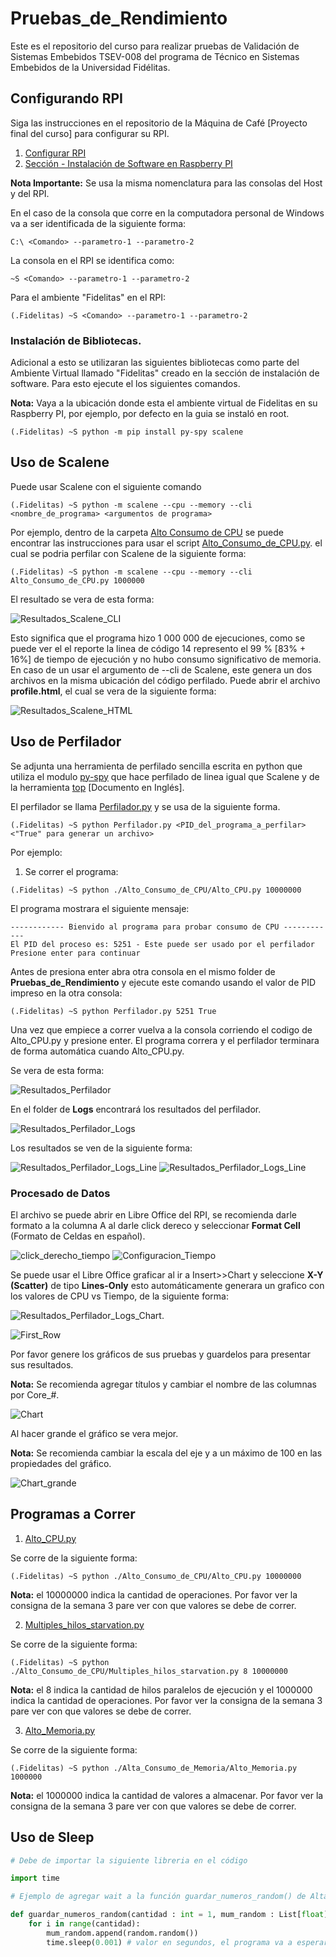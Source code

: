 # Pruebas_de_Rendimiento

Este es el repositorio del curso para realizar pruebas de Validación de Sistemas Embebidos TSEV-008 del programa de Técnico en Sistemas Embebidos de la Universidad Fidélitas.

## Configurando RPI

Siga las instrucciones en el repositorio de la Máquina de Café [Proyecto final del curso] para configurar su RPI.

1. [Configurar RPI](https://github.com/rscd27p/Maquina_de_Cafe/blob/main/Documentos/Configurar_RPI.md)
2. [Sección - Instalación de Software en Raspberry PI](https://github.com/rscd27p/Maquina_de_Cafe/tree/main)

**Nota Importante:**  Se usa la misma nomenclatura para las consolas del Host y del RPI.

En el caso de la consola que corre en la computadora personal de Windows va a ser identificada de la siguiente forma:

```
C:\ <Comando> --parametro-1 --parametro-2
```
La consola en el RPI se identifica como:

```
~S <Comando> --parametro-1 --parametro-2
```

Para el ambiente "Fidelitas" en el RPI:

```
(.Fidelitas) ~S <Comando> --parametro-1 --parametro-2
```

### Instalación de Bibliotecas.

Adicional a esto se utilizaran las siguientes bibliotecas como parte del Ambiente Virtual llamado "Fidelitas" creado en la sección de instalación de software. Para esto ejecute el los siguientes comandos.

**Nota:** Vaya a la ubicación donde esta el ambiente virtual de Fidelitas en su Raspberry PI, por ejemplo, por defecto en la guia se instaló en root.

```
(.Fidelitas) ~S python -m pip install py-spy scalene
```

## Uso de Scalene

Puede usar Scalene con el siguiente comando

```
(.Fidelitas) ~S python -m scalene --cpu --memory --cli <nombre_de_programa> <argumentos de programa>
```

Por ejemplo, dentro de la carpeta [Alto Consumo de CPU](./Alto_Consumo_de_CPU/) se puede encontrar las instrucciones para usar el script [Alto_Consumo_de_CPU.py](./Alto_Consumo_de_CPU/Alto_CPU.py). el cual se podria perfilar con Scalene de la siguiente forma:

```
(.Fidelitas) ~S python -m scalene --cpu --memory --cli Alto_Consumo_de_CPU.py 1000000
```

El resultado se vera de esta forma: 

![Resultados_Scalene_CLI](./imgs/Resultados-Scalene-CLI.png)

Esto significa que el programa hizo 1 000 000 de ejecuciones, como se puede ver el el reporte la linea de código 14 represento el 99 % [83% + 16%] de tiempo de ejecución y no hubo consumo significativo de memoria. En caso de un usar el argumento de --cli de Scalene, este genera un dos archivos en la misma ubicación del código perfilado. Puede abrir el archivo **profile.html**, el cual se vera de la siguiente forma:

![Resultados_Scalene_HTML](./imgs/Resultados-Scalene-HTML.png)

## Uso de Perfilador

Se adjunta una herramienta de perfilado sencilla escrita en python que utiliza el modulo [py-spy](https://github.com/benfred/py-spy) que hace perfilado de linea igual que Scalene y de la herramienta [top](https://www.geeksforgeeks.org/top-command-in-linux-with-examples/) [Documento en Inglés].

El perfilador se llama [Perfilador.py](Perfilador.py) y se usa de la siguiente forma. 

```
(.Fidelitas) ~S python Perfilador.py <PID_del_programa_a_perfilar> <"True" para generar un archivo>
```

Por ejemplo:

1. Se correr el programa:

```
(.Fidelitas) ~S python ./Alto_Consumo_de_CPU/Alto_CPU.py 10000000
```

El programa mostrara el siguiente mensaje: 

```
------------ Bienvido al programa para probar consumo de CPU ------------
El PID del proceso es: 5251 - Este puede ser usado por el perfilador
Presione enter para continuar
```

Antes de presiona enter abra otra consola en el mismo folder de **Pruebas_de_Rendimiento** y ejecute este comando usando el valor de PID impreso en la otra consola:

```
(.Fidelitas) ~S python Perfilador.py 5251 True
```

Una vez que empiece a correr vuelva a la consola corriendo el codigo de Alto_CPU.py y presione enter. El programa correra y el perfilador terminara de forma automática cuando Alto_CPU.py.

Se vera de esta forma:

![Resultados_Perfilador](./imgs/Resultados-Perfilador.png)

En el folder de **Logs** encontrará los resultados del perfilador. 

![Resultados_Perfilador_Logs](./imgs/Resultados-Perfilador-Logs.png)

Los resultados se ven de la siguiente forma:

![Resultados_Perfilador_Logs_Line](./imgs/Resultados-Perfilador-Line.png)
![Resultados_Perfilador_Logs_Line](./imgs/Resultados-Perfilador-CPU.png)

### Procesado de Datos

El archivo se puede abrir en Libre Office del RPI, se recomienda darle formato a la columna A al darle click dereco y seleccionar **Format Cell** (Formato de Celdas en español).

![click_derecho_tiempo](./imgs/Click_derecho_tiempo.png)
![Configuracion_Tiempo](./imgs/Formato%20Tiempo.png)

Se puede usar el Libre Office graficar al ir a Insert>>Chart y seleccione **X-Y (Scatter)** de tipo **Lines-Only** esto automáticamente generara un grafico con los valores de CPU vs Tiempo, de la siguiente forma:

![Resultados_Perfilador_Logs_Chart](./imgs/Resultados-Perfilador-Logs-Chart.png).

![First_Row](./imgs/First_Row.png)


Por favor genere los gráficos de sus pruebas y guardelos para presentar sus resultados. 

**Nota:** Se recomienda agregar títulos y cambiar el nombre de las columnas por Core_#.

![Chart](./imgs/Chart.png)

Al hacer grande el gráfico se vera mejor. 

**Nota:** Se recomienda cambiar la escala del eje y a un máximo de 100 en las propiedades del gráfico.

![Chart_grande](./imgs/Chart_grande.png)

## Programas a Correr

1. [Alto_CPU.py](./Alto_Consumo_de_CPU/Alto_CPU.py)

Se corre de la siguiente forma:

```
(.Fidelitas) ~S python ./Alto_Consumo_de_CPU/Alto_CPU.py 10000000
```
**Nota:** el 10000000 indica la cantidad de operaciones. Por favor ver la consigna de la semana 3 pare ver con que valores se debe de correr.

2. [Multiples_hilos_starvation.py](./Alto_Consumo_de_CPU/Multiples_hilos_starvation.py)

Se corre de la siguiente forma:

```
(.Fidelitas) ~S python ./Alto_Consumo_de_CPU/Multiples_hilos_starvation.py 8 10000000
```
**Nota:** el 8 indica la cantidad de hilos paralelos de ejecución y el 1000000 indica la cantidad de operaciones. Por favor ver la consigna de la semana 3 pare ver con que valores se debe de correr.

3. [Alto_Memoria.py](./Alto_Consumo_de_Memoria/Alto_Memoria.py)

Se corre de la siguiente forma:

```
(.Fidelitas) ~S python ./Alta_Consumo_de_Memoria/Alto_Memoria.py 1000000
```

**Nota:** el 1000000 indica la cantidad de valores a almacenar. Por favor ver la consigna de la semana 3 pare ver con que valores se debe de correr.

## Uso de Sleep

``` Python
# Debe de importar la siguiente libreria en el código

import time

# Ejemplo de agregar wait a la función guardar_numeros_random() de Alta_Memoria.py

def guardar_numeros_random(cantidad : int = 1, mum_random : List[float] = []):
    for i in range(cantidad):
        mum_random.append(random.random())
        time.sleep(0.001) # valor en segundos, el programa va a esperar 1 ms.

```

